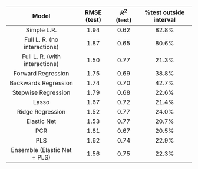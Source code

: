 | Model | RMSE (test) | $R^2$ (test)| %test outside interval |
|:-----:|:----:|:--:|:------------------:|
|Simple L.R.|1.94 |0.62 | 82.8% |
| Full L. R. (no interactions)|1.87 |0.65 | 80.6% |
| Full L. R. (with interactions)|1.50 |0.77 |21.3% |
| Forward Regression| 1.75 | 0.69 | 38.8% |
| Backwards Regression|1.74 |0.70 | 42.7% |
| Stepwise Regression | 1.79 | 0.68 | 22.6% |
| Lasso |1.67 |0.72 | 21.4% |
| Ridge Regression |1.52 |0.77 | 24.0%|
| Elastic Net |1.53 |0.77 | 20.7%  |
| PCR |1.81 |0.67 | 20.5%|
| PLS |1.62 |0.74 | 22.9% |
| Ensemble (Elastic Net + PLS) |1.56 |0.75 |22.3% | 